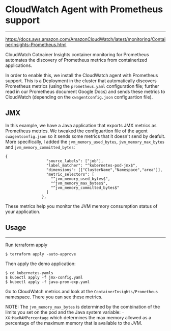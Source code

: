 # CloudWatch Agent with Prometheus support
---

https://docs.aws.amazon.com/AmazonCloudWatch/latest/monitoring/ContainerInsights-Prometheus.html

CloudWatch Cotnainer Insights container monitoring for Prometheus automates the discovery of Prometheus metrics
from containerized applications.

In order to enable this, we install the CloudWatch agent with Prometheus support. This is a Deployment in the cluster
that automatically discovers Prometheus metrics (using the `prometheus.yaml` configuration file; further read in our Prometheus document Google Docs)
and sends these metrics to CloudWatch (depending on the `cwagentconfig.json` configuartion file).

## JMX

In this example, we have a Java application that exports JMX metrics as Prometheus metrics.
We tweaked the configuartion file of the agent `cwagentconfig.json` so it sends some metrics that it doesn't send by deafult.
More specifically, I added the `jvm_memory_used_bytes`, `jvm_memory_max_bytes` and `jvm_memory_committed_bytes`:
```
{
                  "source_labels": ["job"],
                  "label_matcher": "^kubernetes-pod-jmx$",
                  "dimensions": [["ClusterName","Namespace","area"]],
                  "metric_selectors": [
                    "^jvm_memory_used_bytes$",
                    "^jvm_memory_max_bytes$",
                    "^jvm_memory_committed_bytes$"
                  ]
                },
```

These metrics help you monitor the JVM memory consumption status of your application.

## Usage
---

Run terraform apply
```
$ terraform apply -auto-approve
```

Then apply the demo application:
```
$ cd kubernetes-yamls
$ kubectl apply -f jmx-config.yaml
$ kubectl apply -f java-prom-exp.yaml
```

Go to CloudWatch metrics and look at the `ContainerInsights/Prometheus` namespace. There you can see these metrics.

NOTE: The `jvm_memory_max_bytes` is determined by the combination of the limits you set on the pod and the Java system variable: `-XX:MaxRAMPercentage`
which determines the max memory allowed as a percentage of the maximum memory that is available to the JVM.

